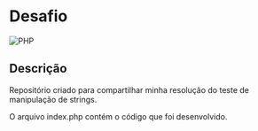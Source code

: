 # Desafio
![PHP](https://img.shields.io/badge/php-%23777BB4.svg?style=for-the-badge&logo=php&logoColor=white)
 ## Descrição
 Repositório criado para compartilhar minha resolução do teste de manipulação de strings.
 
 O arquivo index.php contém o código que foi desenvolvido.
 
